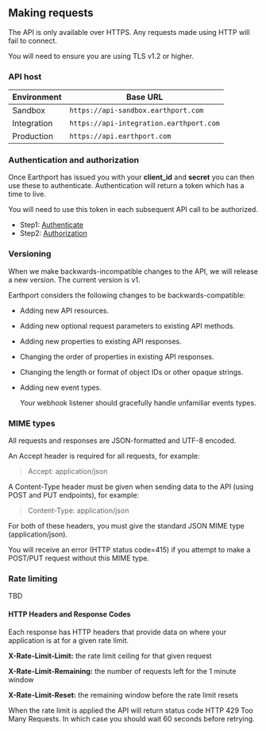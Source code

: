 ## Making requests

The API is only available over HTTPS. Any requests made using HTTP will fail to connect.

You will need to ensure you are using TLS v1.2 or higher.

### API host
| Environment   | Base URL                                             |
| -------------------- |---------------------------------------------------|
| Sandbox          | `https://api-sandbox.earthport.com`|
| Integration      | `https://api-integration.earthport.com`|
| Production      | `https://api.earthport.com`                 |

### Authentication and authorization
Once Earthport has issued you with your **client_id** and **secret** you can then use these to authenticate. Authentication will return a token which has a time to live.

You will need to use this token in each subsequent API call to be authorized.

* Step1: [Authenticate](1_0_0#/http/api-endpoints/authentication/get-access-token)
* Step2: [Authorization](1_0_0#/http/getting-started/authorizing-your-client)

### Versioning

When we make backwards-incompatible changes to the API, we will release a new version. The current version is v1.

Earthport considers the following changes to be backwards-compatible:

* Adding new API resources.
* Adding new optional request parameters to existing API methods.
* Adding new properties to existing API responses.
* Changing the order of properties in existing API responses.
* Changing the length or format of object IDs or other opaque strings. 
* Adding new event types. 

   Your webhook listener should gracefully handle unfamiliar events types.

### MIME types
All requests and responses are JSON-formatted and UTF-8 encoded.

An Accept header is required for all requests, for example:

> Accept: application/json

A Content-Type header must be given when sending data to the API (using POST and PUT endpoints), for example:

> Content-Type: application/json

For both of these headers, you must give the standard JSON MIME type (application/json).

You will receive an error (HTTP status code=415) if you attempt to make a POST/PUT request without this MIME type.

### Rate limiting

TBD

#### HTTP Headers and Response Codes
Each response has HTTP headers that provide data on where your application is at for a given rate limit.

**X-Rate-Limit-Limit:** the rate limit ceiling for that given request
 
**X-Rate-Limit-Remaining:** the number of requests left for the 1 minute window

**X-Rate-Limit-Reset:** the remaining window before the rate limit resets

When the rate limit is applied the API will return status code HTTP 429 Too Many Requests. In which case you should wait 60 seconds before retrying.
